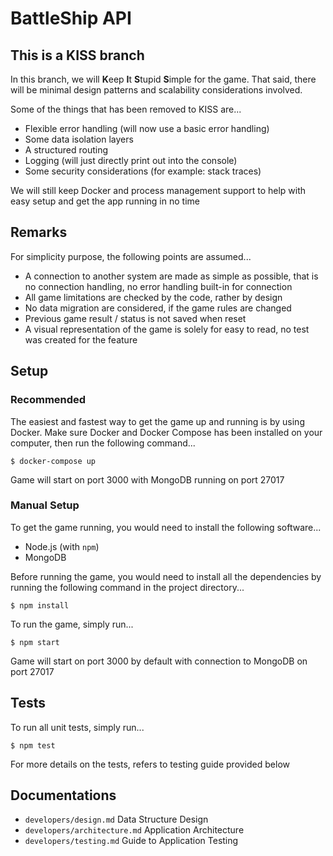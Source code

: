 # BattleShip API

## This is a KISS branch
In this branch, we will **K**eep **I**t **S**tupid **S**imple for the game.
That said, there will be minimal design patterns and scalability considerations involved.

Some of the things that has been removed to KISS are...

- Flexible error handling (will now use a basic error handling)
- Some data isolation layers
- A structured routing
- Logging (will just directly print out into the console)
- Some security considerations (for example: stack traces)

We will still keep Docker and process management support to help with easy
setup and get the app running in no time

## Remarks
For simplicity purpose, the following points are assumed...

- A connection to another system are made as simple as possible, that is no connection handling, no error handling built-in for connection
- All game limitations are checked by the code, rather by design
- No data migration are considered, if the game rules are changed
- Previous game result / status is not saved when reset
- A visual representation of the game is solely for easy to read, no test was created for the feature

## Setup

### Recommended
The easiest and fastest way to get the game up and running is by using Docker.
Make sure Docker and Docker Compose has been installed on your computer, then
run the following command...

```
$ docker-compose up
```

Game will start on port 3000 with MongoDB running on port 27017

### Manual Setup
To get the game running, you would need to install the following software...

- Node.js (with `npm`)
- MongoDB

Before running the game, you would need to install all the dependencies by
running the following command in the project directory...

```
$ npm install
```

To run the game, simply run...

```
$ npm start
```

Game will start on port 3000 by default with connection to MongoDB on port 27017

## Tests
To run all unit tests, simply run...

```
$ npm test
```

For more details on the tests, refers to testing guide provided below

## Documentations

- `developers/design.md` Data Structure Design
- `developers/architecture.md` Application Architecture
- `developers/testing.md` Guide to Application Testing
